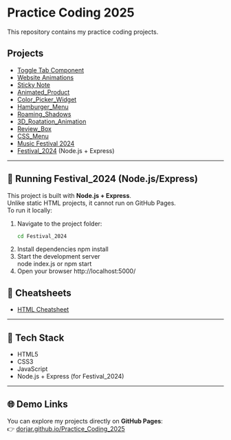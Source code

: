 # Practice Coding 2025

This repository contains my practice coding projects.

## Projects
- [Toggle Tab Component](./toggle-tab-component/)
- [Website Animations](./website-animations/)
- [Sticky Note](./Sticky-Note/)
- [Animated_Product](./Animated_Product/)
- [Color_Picker_Widget](./Color_Picker_Widget/)
- [Hamburger_Menu](./Hamburger_Menu/)
- [Roaming_Shadows](./Roaming_Shadows/)
- [3D_Roatation_Animation](./3D_Roatation_Animation/)
- [Review_Box](./Review_Box/)
- [CSS_Menu](./CSS_Menu/)
- [Music Festival 2024](./Web_Assessment_2024/)
- [Festival_2024](./Festival_2024/) (Node.js + Express)

---

## 🚀 Running Festival_2024 (Node.js/Express)

This project is built with **Node.js + Express**.  
Unlike static HTML projects, it cannot run on GitHub Pages.  
To run it locally:

1. Navigate to the project folder:
   ```bash
   cd Festival_2024
2. Install dependencies
   npm install
3. Start the development server  
    node index.js
    or
    npm start
4. Open your browser
   http://localhost:5000/



## 📘 Cheatsheets
- [HTML Cheatsheet](./HTML_Cheatsheet.md)

---

## 🔧 Tech Stack
- HTML5  
- CSS3  
- JavaScript 
- Node.js + Express (for Festival_2024)

---

## 🌐 Demo Links
You can explore my projects directly on **GitHub Pages**:  
👉 [dorjar.github.io/Practice_Coding_2025](https://dorjar.github.io/Practice_Coding_2025/)  






